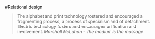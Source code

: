 
#Relational design
> The alphabet and print technology fostered and encouraged a fragmenting process, a process of specialism and of detachment. Electric technology fosters and encourages unification and involvement.
<cite>Marshall McLuhan - The medium is the massage<cite>
